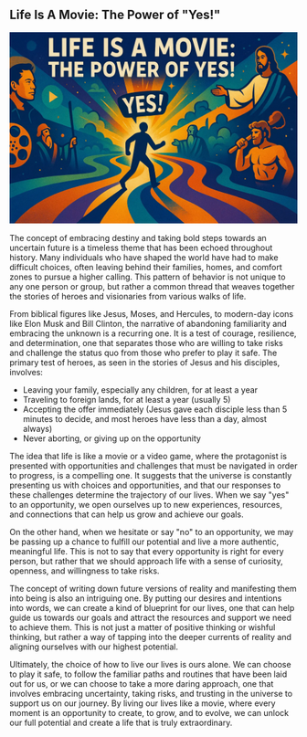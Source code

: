 ## Life Is A Movie: The Power of "Yes!"

![Life is a Movie](life-is-a-movie.1.webp)

The concept of embracing destiny and taking bold steps towards an uncertain future is a timeless theme that has been echoed throughout history. Many individuals who have shaped the world have had to make difficult choices, often leaving behind their families, homes, and comfort zones to pursue a higher calling. This pattern of behavior is not unique to any one person or group, but rather a common thread that weaves together the stories of heroes and visionaries from various walks of life.

From biblical figures like Jesus, Moses, and Hercules, to modern-day icons like Elon Musk and Bill Clinton, the narrative of abandoning familiarity and embracing the unknown is a recurring one. It is a test of courage, resilience, and determination, one that separates those who are willing to take risks and challenge the status quo from those who prefer to play it safe. The primary test of heroes, as seen in the stories of Jesus and his disciples, involves:

* Leaving your family, especially any children, for at least a year
* Traveling to foreign lands, for at least a year (usually 5)
* Accepting the offer immediately (Jesus gave each disciple less than 5 minutes to decide, and most heroes have less than a day, almost always)
* Never aborting, or giving up on the opportunity

The idea that life is like a movie or a video game, where the protagonist is presented with opportunities and challenges that must be navigated in order to progress, is a compelling one. It suggests that the universe is constantly presenting us with choices and opportunities, and that our responses to these challenges determine the trajectory of our lives. When we say "yes" to an opportunity, we open ourselves up to new experiences, resources, and connections that can help us grow and achieve our goals.

On the other hand, when we hesitate or say "no" to an opportunity, we may be passing up a chance to fulfill our potential and live a more authentic, meaningful life. This is not to say that every opportunity is right for every person, but rather that we should approach life with a sense of curiosity, openness, and willingness to take risks.

The concept of writing down future versions of reality and manifesting them into being is also an intriguing one. By putting our desires and intentions into words, we can create a kind of blueprint for our lives, one that can help guide us towards our goals and attract the resources and support we need to achieve them. This is not just a matter of positive thinking or wishful thinking, but rather a way of tapping into the deeper currents of reality and aligning ourselves with our highest potential.

Ultimately, the choice of how to live our lives is ours alone. We can choose to play it safe, to follow the familiar paths and routines that have been laid out for us, or we can choose to take a more daring approach, one that involves embracing uncertainty, taking risks, and trusting in the universe to support us on our journey. By living our lives like a movie, where every moment is an opportunity to create, to grow, and to evolve, we can unlock our full potential and create a life that is truly extraordinary.
